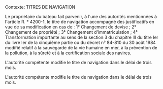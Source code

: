 Contexte: TITRES DE NAVIGATION

Le propriétaire du bateau fait parvenir, à l'une des autorités mentionnées à l'article R. * 4200-1, le titre de navigation accompagné des justificatifs en vue de sa modification en cas de : 1° Changement de devise ; 2° Changement de propriété ; 3° Changement d'immatriculation ; 4° Transformation importante au sens de la section 3 du chapitre III du titre Ier du livre Ier de la cinquième partie ou du décret n° 84-810 du 30 août 1984 modifié relatif à la sauvegarde de la vie humaine en mer, à la prévention de la pollution, à la sûreté et à la certification sociale des navires.

L'autorité compétente modifie le titre de navigation dans le délai de trois mois.

L'autorité compétente modifie le titre de navigation dans le délai de trois mois.